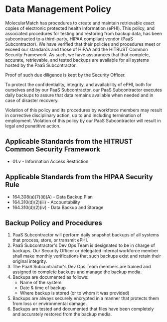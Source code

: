 # Data Management Policy

MolecularMatch has procedures to create and maintain retrievable exact copies of electronic protected health information (ePHI). This policy, and associated procedures for testing and restoring from backup data, has been subcontracted to a third-party, HIPAA compliant vendor (PaaS Subcontractor).  We have verified that their policies and procedures meet or exceed our standards and those of HIPAA and the HITRUST Common Security Framework.  As such, we have assurances that that complete, accurate, retrievable, and tested backups are available for all systems hosted by the PaaS Subcontractor.

Proof of such due diligence is kept by the Security Officer.
  
To protect the confidentiality, integrity, and availability of ePHI, both for ourselves and by our PaaS Subcontractor, our PaaS Subcontractor executes daily backups to assure that data remains available when needed and in case of disaster recovery.

Violation of this policy and its procedures by workforce members may result in corrective disciplinary action, up to and including termination of employment.  Violation of this policy by our PaaS Subcontractor will result in legal and punatitive action.

## Applicable Standards from the HITRUST Common Security Framework

* 01.v - Information Access Restriction

## Applicable Standards from the HIPAA Security Rule

* 164.308(a)(7)(ii)(A) - Data Backup Plan
* 164.310(d)(2)(iii) - Accountability
* 164.310(d)(2)(iv) - Data Backup and Storage

## Backup Policy and Procedures

1. PaaS Subcontractor will perform daily snapshot backups of all systems that process, store, or transmit ePHI.
2. PaaS Subcontractor's Dev Ops Team is designated to be in charge of backups.  Our Security Officer or delegated internal workforce member shall make monthly verifications that such backups exist and retain their original integrity.
3. The PaaS Subcontractor's Dev Ops Team members are trained and assigned to complete backups and manage the backup media.
4. Backups are documented as follows: 
	* Name of the system
	* Date & time of backup
	* Where backup is stored (or to whom it was provided)
5. Backups are always securely encrypted in a manner that protects them from loss or environmental damage.
6. Backups are tested and documented that files have been completely and accurately restored from the backup media.